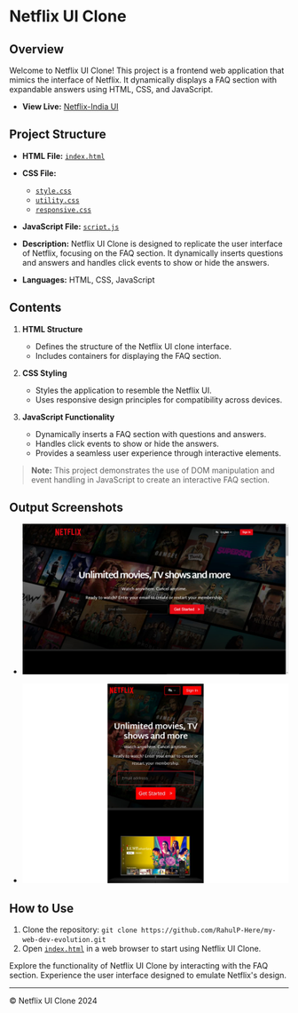# Netflix UI Clone

## Overview

Welcome to Netflix UI Clone! This project is a frontend web application that mimics the interface of Netflix. It dynamically displays a FAQ section with expandable answers using HTML, CSS, and JavaScript.

- **View Live:** [Netflix-India UI](https://rahulp-here.github.io/my-web-dev-evolution.github.io/Project-10/index.html)

## Project Structure

- **HTML File:** [`index.html`](index.html)

- **CSS File:** 
    - [`style.css`](./static/CSS/style.css)
    - [`utility.css`](./static/CSS/utility.css)
    - [`responsive.css`](./static/CSS/responsive.css)

- **JavaScript File:** [`script.js`](./static/JS/script.js)

- **Description:** Netflix UI Clone is designed to replicate the user interface of Netflix, focusing on the FAQ section. It dynamically inserts questions and answers and handles click events to show or hide the answers.

- **Languages:** HTML, CSS, JavaScript

## Contents

1. **HTML Structure**
   - Defines the structure of the Netflix UI clone interface.
   - Includes containers for displaying the FAQ section.

2. **CSS Styling**
   - Styles the application to resemble the Netflix UI.
   - Uses responsive design principles for compatibility across devices.

3. **JavaScript Functionality**
   - Dynamically inserts a FAQ section with questions and answers.
   - Handles click events to show or hide the answers.
   - Provides a seamless user experience through interactive elements.

> **Note:** This project demonstrates the use of DOM manipulation and event handling in JavaScript to create an interactive FAQ section.

## Output Screenshots

- ![Netflix UI Clone Interface- Wide Screen](./static/img/output/wide.png)

- ![Netflix UI Clone Interface- Small Screen](./static/img/output/small.jpg.png)

## How to Use

1. Clone the repository: `git clone https://github.com/RahulP-Here/my-web-dev-evolution.git`
2. Open [`index.html`](index.html) in a web browser to start using Netflix UI Clone.

Explore the functionality of Netflix UI Clone by interacting with the FAQ section. Experience the user interface designed to emulate Netflix's design.

---

&copy; Netflix UI Clone 2024
